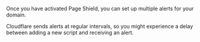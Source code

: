 Once you have activated Page Shield, you can set up multiple alerts for your domain.

Cloudflare sends alerts at regular intervals, so you might experience a delay between adding a new script and receiving an alert.

